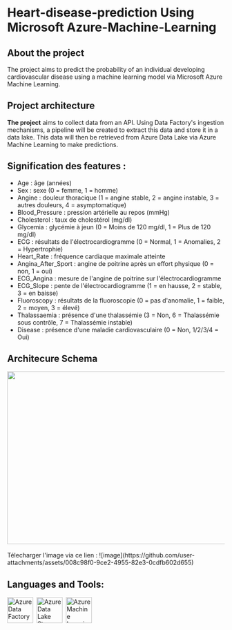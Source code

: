 # Heart-disease-prediction Using Microsoft Azure-Machine-Learning

## About the project
The project aims to predict the probability of an individual developing cardiovascular disease using a machine learning model via Microsoft Azure Machine Learning.

## Project architecture

**The project** aims to collect data from an API. Using Data Factory's ingestion mechanisms, a pipeline will be created to extract this data and store it in a data lake. This data will then be retrieved from Azure Data Lake via Azure Machine Learning to make predictions.



## Signification des features :
<ul>
<li>Age : âge (années)</li>
<li>Sex : sexe (0 = femme, 1 = homme)</li>
<li>Angine : douleur thoracique (1 = angine stable, 2 = angine instable, 3 = autres douleurs, 4 = asymptomatique)</li>
<li>Blood_Pressure : pression artérielle au repos (mmHg)</li>
<li>Cholesterol : taux de cholestérol (mg/dl)</li>
<li>Glycemia : glycémie à jeun (0 = Moins de 120 mg/dl, 1 = Plus de 120 mg/dl)</li>
<li>ECG : résultats de l'électrocardiogramme (0 = Normal, 1 = Anomalies, 2 = Hypertrophie)</li>
<li>Heart_Rate : fréquence cardiaque maximale atteinte</li>
<li>Angina_After_Sport : angine de poitrine après un effort physique (0 = non, 1 = oui)</li>
<li>ECG_Angina : mesure de l'angine de poitrine sur l'électrocardiogramme</li>
<li>ECG_Slope : pente de l'électrocardiogramme (1 = en hausse, 2 = stable, 3 = en baisse)</li>
<li>Fluoroscopy : résultats de la fluoroscopie (0 = pas d'anomalie, 1 = faible, 2 = moyen, 3 = élevé)</li>
<li>Thalassaemia : présence d'une thalassémie (3 = Non, 6 = Thalassémie sous contrôle, 7 = Thalassémie instable)</li>
<li>Disease : présence d'une maladie cardiovasculaire (0 = Non, 1/2/3/4 = Oui)</li>
</ul>

## Architecure Schema
<div align="center">
  <img src="https://github.com/user-attachments/assets/008c98f0-9ce2-4955-82e3-0cdfb602d655" width="600" height="400"/>
  
</div><br>
Télecharger l'image via ce lien : ![image](https://github.com/user-attachments/assets/008c98f0-9ce2-4955-82e3-0cdfb602d655)

## Languages and Tools:

<div align="left">
  <img src="https://github.com/user-attachments/assets/750e201c-21e9-42b7-a18b-b98f6c2374a2" title="Azure Data Factory" alt="Azure Data Factory" width="60" height="60"/>&nbsp;
  <img src="https://github.com/user-attachments/assets/0f20c400-570e-431c-b688-20983fe1a75a" title="Azure Data Lake Storage" alt="Azure Data Lake Storage" width="60" height="60"/>&nbsp;
  <img src="https://github.com/user-attachments/assets/02118f60-f9e4-47ed-a25b-f219463324c0" title="Azure Machine Learning" alt="Azure Machine Learning" width="60" height="60"/>&nbsp;
</div>


